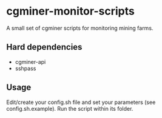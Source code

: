 # cgminer-monitor-scripts
A small set of cgminer scripts for monitoring mining farms.

## Hard dependencies
- cgminer-api
- sshpass

## Usage

Edit/create your config.sh file and set your parameters (see config.sh.example). Run the script within its folder.

